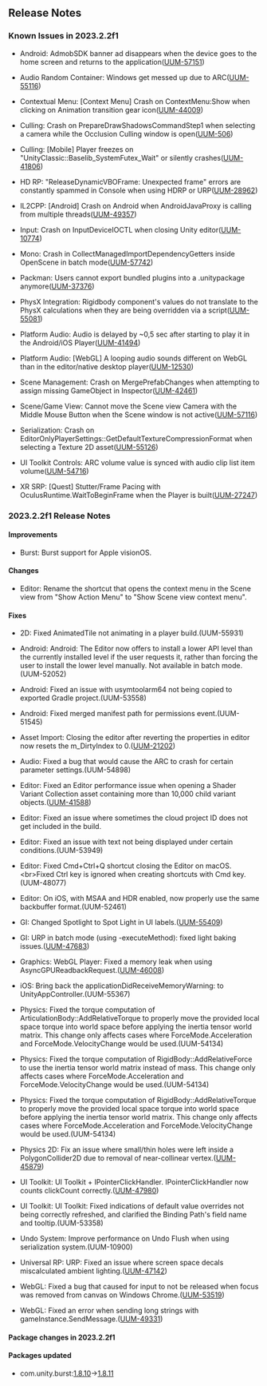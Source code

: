 ## Release Notes

### Known Issues in 2023.2.2f1

-   Android: AdmobSDK banner ad disappears when the device goes to the home screen and returns to the application([UUM-57151](https://issuetracker.unity3d.com/issues/android-admobsdk-banner-ad-disappears-when-the-device-goes-to-the-home-screen-and-returns-to-the-application))

-   Audio Random Container: Windows get messed up due to ARC([UUM-55116](https://issuetracker.unity3d.com/issues/windows-get-messed-up-due-to-arc))

-   Contextual Menu: \[Context Menu\] Crash on ContextMenu:Show when clicking on Animation transition gear icon([UUM-44009](https://issuetracker.unity3d.com/issues/context-menu-crash-on-contextmenu-show-when-clicking-on-animation-transition-gear-icon))

-   Culling: Crash on PrepareDrawShadowsCommandStep1 when selecting a camera while the Occlusion Culling window is open([UUM-506](https://issuetracker.unity3d.com/issues/crash-on-preparedrawshadowscommandstep1-when-selecting-a-camera-while-the-occlusion-culling-window-is-open))

-   Culling: \[Mobile\] Player freezes on \"UnityClassic::Baselib_SystemFutex_Wait\" or silently crashes([UUM-41806](https://issuetracker.unity3d.com/issues/android-player-freezes-on-unityclassic-baselib-systemfutex-wait-or-silently-crashes))

-   HD RP: \"ReleaseDynamicVBOFrame: Unexpected frame\" errors are constantly spammed in Console when using HDRP or URP([UUM-28962](https://issuetracker.unity3d.com/issues/releasedynamicvboframe-unexpected-frame-errors-thrown-in-the-console-window-when-creating-a-project-using-3d-sample-scene-hdrp-template))

-   IL2CPP: \[Android\] Crash on Android when AndroidJavaProxy is calling from multiple threads([UUM-49357](https://issuetracker.unity3d.com/issues/android-crash-on-android-when-androidjavaproxy-is-calling-from-multiple-threads))

-   Input: Crash on InputDeviceIOCTL when closing Unity editor([UUM-10774](https://issuetracker.unity3d.com/issues/crash-on-inputdeviceioctl-when-closing-unity-editor))

-   Mono: Crash in CollectManagedImportDependencyGetters inside OpenScene in batch mode([UUM-57742](https://issuetracker.unity3d.com/issues/crash-in-collectmanagedimportdependencygetters-inside-openscene-in-batch-mode))

-   Packman: Users cannot export bundled plugins into a .unitypackage anymore([UUM-37376](https://issuetracker.unity3d.com/issues/console-error-error-while-exporting-package-no-assets-to-export-only-folders-did-you-mean-to-use-exportpackageoptions-dot-recurse-when-trying-to-export-a-bundle-file-as-a-package))

-   PhysX Integration: Rigidbody component\'s values do not translate to the PhysX calculations when they are being overridden via a script([UUM-55081](https://issuetracker.unity3d.com/issues/rigidbody-components-values-do-not-translate-to-the-physx-calculations-when-they-are-being-overridden-via-a-script))

-   Platform Audio: Audio is delayed by \~0,5 sec after starting to play it in the Android/iOS Player([UUM-41494](https://issuetracker.unity3d.com/issues/audio-is-delayed-by-05-sec-after-starting-to-play-it-in-the-android-slash-ios-player))

-   Platform Audio: \[WebGL\] A looping audio sounds different on WebGL than in the editor/native desktop player([UUM-12530](https://issuetracker.unity3d.com/issues/webgl-a-looping-audio-sounds-different-on-webgl-than-in-the-editor-slash-native-desktop-player))

-   Scene Management: Crash on MergePrefabChanges when attempting to assign missing GameObject in Inspector([UUM-42461](https://issuetracker.unity3d.com/issues/crash-on-mergeprefabchanges-when-attempting-to-assign-missing-gameobject-in-inspector))

-   Scene/Game View: Cannot move the Scene view Camera with the Middle Mouse Button when the Scene window is not active([UUM-57116](https://issuetracker.unity3d.com/issues/cannot-move-the-scene-view-camera-with-the-middle-mouse-button-when-the-scene-window-is-not-active))

-   Serialization: Crash on EditorOnlyPlayerSettings::GetDefaultTextureCompressionFormat when selecting a Texture 2D asset([UUM-55126](https://issuetracker.unity3d.com/issues/crash-on-editoronlyplayersettings-getdefaulttexturecompressionformat-when-selecting-a-texture-2d-asset))

-   UI Toolkit Controls: ARC volume value is synced with audio clip list item volume([UUM-54716](https://issuetracker.unity3d.com/issues/arc-volume-value-is-synced-with-audio-clip-list-item-volume))

-   XR SRP: \[Quest\] Stutter/Frame Pacing with OculusRuntime.WaitToBeginFrame when the Player is built([UUM-27247](https://issuetracker.unity3d.com/issues/quest-stutter-slash-frame-pacing-with-oculusruntime-dot-waittobeginframe-when-the-player-is-built))

### 2023.2.2f1 Release Notes

#### Improvements

-   Burst: Burst support for Apple visionOS.

#### Changes

-   Editor: Rename the shortcut that opens the context menu in the Scene view from \"Show Action Menu\" to \"Show Scene view context menu\".

#### Fixes

-   2D: Fixed AnimatedTile not animating in a player build.(UUM-55931)

-   Android: Android: The Editor now offers to install a lower API level than the currently installed level if the user requests it, rather than forcing the user to install the lower level manually. Not available in batch mode.(UUM-52052)

-   Android: Fixed an issue with usymtoolarm64 not being copied to exported Gradle project.(UUM-53558)

-   Android: Fixed merged manifest path for permissions event.(UUM-51545)

-   Asset Import: Closing the editor after reverting the properties in editor now resets the m_DirtyIndex to 0.([UUM-21202](https://issuetracker.unity3d.com/issues/platform-settings-are-added-to-texture-meta-file-when-the-editor-is-closed))

-   Audio: Fixed a bug that would cause the ARC to crash for certain parameter settings.(UUM-54898)

-   Editor: Fixed an Editor performance issue when opening a Shader Variant Collection asset containing more than 10,000 child variant objects.([UUM-41588](https://issuetracker.unity3d.com/issues/editor-hangs-when-opening-the-shader-variant-collection-asset))

-   Editor: Fixed an issue where sometimes the cloud project ID does not get included in the build.

-   Editor: Fixed an issue with text not being displayed under certain conditions.(UUM-53949)

-   Editor: Fixed Cmd+Ctrl+Q shortcut closing the Editor on macOS.\<br\>Fixed Ctrl key is ignored when creating shortcuts with Cmd key.(UUM-48077)

-   Editor: On iOS, with MSAA and HDR enabled, now properly use the same backbuffer format.(UUM-52461)

-   GI: Changed Spotlight to Spot Light in UI labels.([UUM-55409](https://issuetracker.unity3d.com/issues/contextual-menus-spotlight-instead-of-spot-light))

-   GI: URP in batch mode (using -executeMethod): fixed light baking issues.([UUM-47683](https://issuetracker.unity3d.com/issues/spot-light-is-brighter-when-lighting-is-baked-in-batch-mode))

-   Graphics: WebGL Player: Fixed a memory leak when using AsyncGPUReadbackRequest.([UUM-46008](https://issuetracker.unity3d.com/issues/requestasyncreadback-triggers-memory-leaks-when-in-player))

-   iOS: Bring back the applicationDidReceiveMemoryWarning: to UnityAppController.(UUM-55367)

-   Physics: Fixed the torque computation of ArticulationBody::AddRelativeTorque to properly move the provided local space torque into world space before applying the inertia tensor world matrix. This change only affects cases where ForceMode.Acceleration and ForceMode.VelocityChange would be used.(UUM-54134)

-   Physics: Fixed the torque computation of RigidBody::AddRelativeForce to use the inertia tensor world matrix instead of mass. This change only affects cases where ForceMode.Acceleration and ForceMode.VelocityChange would be used.(UUM-54134)

-   Physics: Fixed the torque computation of RigidBody::AddRelativeTorque to properly move the provided local space torque into world space before applying the inertia tensor world matrix. This change only affects cases where ForceMode.Acceleration and ForceMode.VelocityChange would be used.(UUM-54134)

-   Physics 2D: Fix an issue where small/thin holes were left inside a PolygonCollider2D due to removal of near-collinear vertex.([UUM-45879](https://issuetracker.unity3d.com/issues/polygon-collider-2d-has-a-hole-inside-when-having-specific-points-coordinates))

-   UI Toolkit: UI Toolkit + IPointerClickHandler. IPointerClickHandler now counts clickCount correctly.([UUM-47980](https://issuetracker.unity3d.com/issues/ui-toolkit-plus-ipointerclickhandler-ipointerclickhandler-counts-clickcount-incorectly))

-   UI Toolkit: UI Toolkit: Fixed indications of default value overrides not being correctly refreshed, and clarified the Binding Path\'s field name and tooltip.(UUM-53358)

-   Undo System: Improve performance on Undo Flush when using serialization system.(UUM-10900)

-   Universal RP: URP: Fixed an issue where screen space decals miscalculated ambient lighting.([UUM-47142](https://issuetracker.unity3d.com/issues/screen-space-decals-calculate-ambient-lighting-incorrectly))

-   WebGL: Fixed a bug that caused for input to not be released when focus was removed from canvas on Windows Chrome.([UUM-53519](https://issuetracker.unity3d.com/issues/webgl-application-focus-loss-not-recognized-when-right-click-dragging-and-releasing))

-   WebGL: Fixed an error when sending long strings with gameInstance.SendMessage.([UUM-49331](https://issuetracker.unity3d.com/issues/webgl-unityinstance-dot-sendmessage-crashes-webgl-runtime-when-passing-a-large-string))

#### Package changes in 2023.2.2f1

#### Packages updated

-   com.unity.burst:[1.8.10](https://docs.unity3d.com/Packages/com.unity.burst@1.8//changelog/CHANGELOG.html)&#x2192;[1.8.11](https://docs.unity3d.com/Packages/com.unity.burst@1.8//changelog/CHANGELOG.html)
